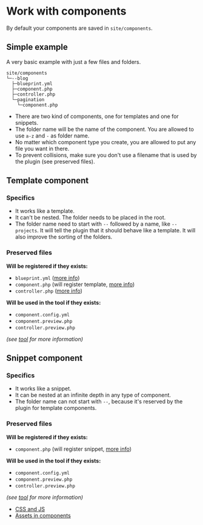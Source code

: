# Work with components

By default your components are saved in `site/components`.

## Simple example

A very basic example with just a few files and folders.

```text
site/components
└─--blog
  ├─blueprint.yml
  ├─component.php
  ├─controller.php
  └─pagination
    └─component.php
```

- There are two kind of components, one for templates and one for snippets.
- The folder name will be the name of the component. You are allowed to use `a-z` and `-` as folder name.
- No matter which component type you create, you are allowed to put any file you want in there.
- To prevent collisions, make sure you don't use a filename that is used by the plugin (see preserved files).

## Template component

### Specifics

- It works like a template.
- It can't be nested. The folder needs to be placed in the root.
- The folder name need to start with `--` followed by a name, like `--projects`. It will tell the plugin that it should behave like a template. It will also improve the sorting of the folders.

### Preserved files

**Will be registered if they exists:**

- `blueprint.yml` ([more info](https://getkirby.com/docs/panel/blueprints))
- `component.php` (will register template, [more info](https://getkirby.com/docs/templates/hello-world))
- `controller.php` ([more info](https://getkirby.com/docs/developer-guide/advanced/controllers))

**Will be used in the tool if they exists:**

- `component.config.yml`
- `component.preview.php`
- `controller.preview.php`

*(see [tool](docs/tool.md) for more information)*

## Snippet component

### Specifics

- It works like a snippet.
- It can be nested at an infinite depth in any type of component.
- The folder name can not start with `--`, because it's reserved by the plugin for template components.

### Preserved files

**Will be registered if they exists:**

- `component.php` (will register snippet, [more info](https://getkirby.com/docs/templates/snippets))

**Will be used in the tool if they exists:**

- `component.config.yml`
- `component.preview.php`
- `controller.preview.php`

*(see [tool](docs/tool.md) for more information)*

- [CSS and JS](docs/css-and-js.md)
- [Assets in components](docs/assets.md)